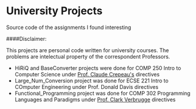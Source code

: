 # University Projects
Source code of the assignments I found interesting

####Disclaimer:

This projects are personal code written for university courses. The problems are intelectual property of the correspondent Professors.

- HiRiQ and BaseConverter projects were done for COMP 250 Intro to Computer Science under [Prof. Claude Crepeau's](http://www.cs.mcgill.ca/~crepeau/) directives
- Large_Num_Conversion project was done for ECSE 221 Intro to COmputer Engineering under Prof. Donald Davis directives
- Functional_Programming project was done for COMP 302 Programming Languages and Paradigms under [Prof. Clark Verbrugge](http://www.sable.mcgill.ca/~clump/) directives

